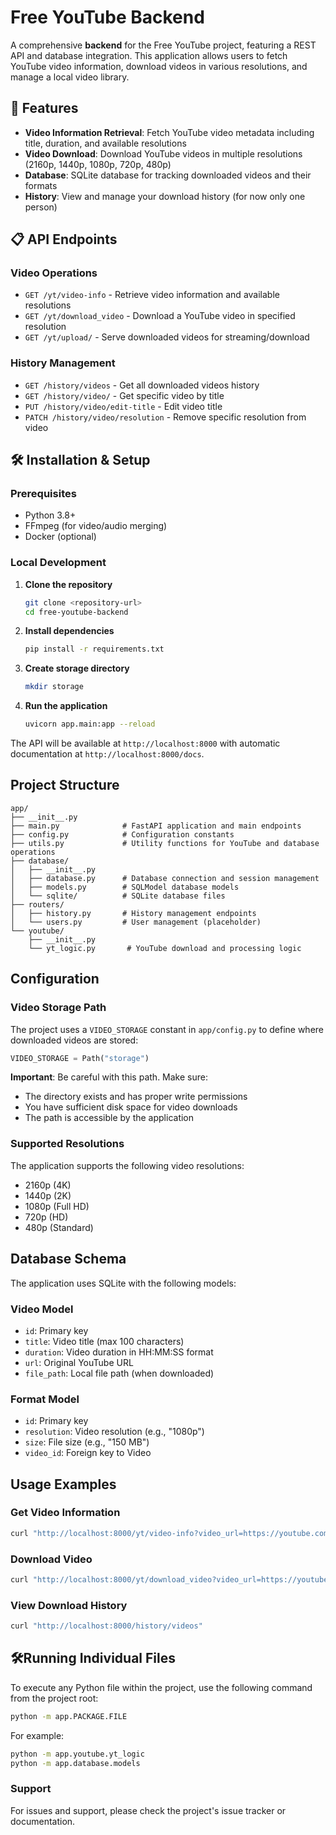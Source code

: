# Free YouTube Backend

A comprehensive **backend** for the Free YouTube project, featuring a REST API and database integration. This application allows users to fetch YouTube video information, download videos in various resolutions, and manage a local video library.

## 🚀 Features

- **Video Information Retrieval**: Fetch YouTube video metadata including title, duration, and available resolutions
- **Video Download**: Download YouTube videos in multiple resolutions (2160p, 1440p, 1080p, 720p, 480p)
- **Database**: SQLite database for tracking downloaded videos and their formats
- **History**: View and manage your download history (for now only one person)

## 📋 API Endpoints

### Video Operations
- `GET /yt/video-info` - Retrieve video information and available resolutions
- `GET /yt/download_video` - Download a YouTube video in specified resolution
- `GET /yt/upload/` - Serve downloaded videos for streaming/download

### History Management
- `GET /history/videos` - Get all downloaded videos history
- `GET /history/video/` - Get specific video by title
- `PUT /history/video/edit-title` - Edit video title
- `PATCH /history/video/resolution` - Remove specific resolution from video

## 🛠️ Installation & Setup

### Prerequisites
- Python 3.8+
- FFmpeg (for video/audio merging)
- Docker (optional)

### Local Development

1. **Clone the repository**
   ```bash
   git clone <repository-url>
   cd free-youtube-backend
   ```

2. **Install dependencies**
   ```bash
   pip install -r requirements.txt
   ```

3. **Create storage directory**
   ```bash
   mkdir storage
   ```

4. **Run the application**
   ```bash
   uvicorn app.main:app --reload
   ```

The API will be available at `http://localhost:8000` with automatic documentation at `http://localhost:8000/docs`.

## Project Structure

```
app/
├── __init__.py
├── main.py              # FastAPI application and main endpoints
├── config.py            # Configuration constants
├── utils.py             # Utility functions for YouTube and database operations
├── database/
│   ├── __init__.py
│   ├── database.py      # Database connection and session management
│   ├── models.py        # SQLModel database models
│   └── sqlite/          # SQLite database files
├── routers/
│   ├── history.py       # History management endpoints
│   └── users.py         # User management (placeholder)
└── youtube/
    ├── __init__.py
    └── yt_logic.py       # YouTube download and processing logic
```

## Configuration

### Video Storage Path

The project uses a `VIDEO_STORAGE` constant in `app/config.py` to define where downloaded videos are stored:

```python
VIDEO_STORAGE = Path("storage")
```

**Important**: Be careful with this path. Make sure:
- The directory exists and has proper write permissions
- You have sufficient disk space for video downloads
- The path is accessible by the application

### Supported Resolutions

The application supports the following video resolutions:
- 2160p (4K)
- 1440p (2K)
- 1080p (Full HD)
- 720p (HD)
- 480p (Standard)

## Database Schema

The application uses SQLite with the following models:

### Video Model
- `id`: Primary key
- `title`: Video title (max 100 characters)
- `duration`: Video duration in HH:MM:SS format
- `url`: Original YouTube URL
- `file_path`: Local file path (when downloaded)

### Format Model
- `id`: Primary key
- `resolution`: Video resolution (e.g., "1080p")
- `size`: File size (e.g., "150 MB")
- `video_id`: Foreign key to Video

## Usage Examples

### Get Video Information
```bash
curl "http://localhost:8000/yt/video-info?video_url=https://youtube.com/watch?v=VIDEO_ID"
```

### Download Video
```bash
curl "http://localhost:8000/yt/download_video?video_url=https://youtube.com/watch?v=VIDEO_ID&resolution=1080p"
```

### View Download History
```bash
curl "http://localhost:8000/history/videos"
```

## 🛠Running Individual Files

To execute any Python file within the project, use the following command from the project root:

```bash
python -m app.PACKAGE.FILE
```

For example:
```bash
python -m app.youtube.yt_logic
python -m app.database.models
```


### Support

For issues and support, please check the project's issue tracker or documentation.
